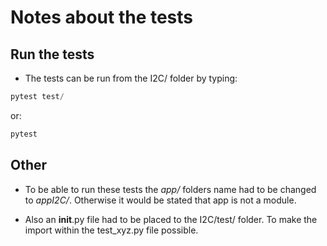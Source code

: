 # Notes about the tests

## Run the tests

* The tests can be run from the I2C/ folder by typing:

```Python
pytest test/
```

or:

```Python
pytest
```

## Other

* To be able to run these tests the *app/* folders name had to be changed to *appI2C/*. Otherwise it would be stated that app is not a module.

* Also an __init__.py file had to be placed to the I2C/test/ folder. To make the import within the test_xyz.py file possible.